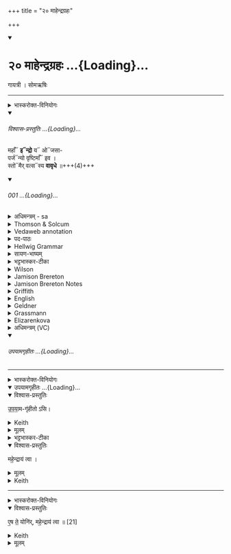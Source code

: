+++
title = "२० माहेन्द्रग्रहः"

+++
<div class="js_include" includetitle="true" newlevelforh1="1" unfilled url="/vedAH_yajuH/taittirIyam/sArasvata-vibhAgaH/saMhitA/sarva-prastutiH/1/4_somAbhiShavAdi/20_mAhendragrahaH">
<details open><summary><h1>२० माहेन्द्रग्रहः ...{Loading}...</h1></summary>

गायत्री । सोमऋषिः

_______
<details><summary>भास्करोक्त-विनियोगः</summary>

1शुक्रपात्रेण माहेन्द्रं गृह्णाति - महानिति गायत्र्या त्रिपदया ॥ 
</details>
<div class="js_include" includetitle="plain" newlevelforh1="5" title="विश्वास-प्रस्तुतिः" unfilled="" url="/vedAH_Rk/shAkalam/saMhitA/vishvAsa-prastutiH/08/006/01_mahA_N_indro.md">
<details open><summary><h6>विश्वास-प्रस्तुतिः ...{Loading}...</h6></summary>

महाँ᳓ **इ᳓न्द्रो** य᳓ ओ᳓जसा-    
पर्ज᳓न्यो वृष्टिमाँ᳓ इव ।  
स्तो᳓मैर् वत्स᳓स्य **वावृधे** ॥+++(4)+++

</details>
</div>
<div class="js_include" includetitle="false" newlevelforh1="5" unfilled="" url="/vedAH_Rk/shAkalam/saMhitA/sarvASh_TIkAH/08/006/01_mahA_N_indro.md">
<details open><summary><h6>001 ...{Loading}...</h6></summary>
<details><summary>अधिमन्त्रम् - sa</summary>

- देवता - इन्द्रः
- ऋषिः - वत्सः काण्वः
- छन्दः - गायत्री
</details>

<details><summary>Thomson & Solcum</summary>

महाँ᳓ इ᳓न्द्रो य᳓ ओ᳓जसा  
पर्ज᳓न्यो वृष्टिमाँ᳓ इव  
स्तो᳓मैर् वत्स᳓स्य वावृधे
</details>

<details><summary>Vedaweb annotation</summary>

_________
**Strata**  
Strophic

_________
**Pāda-label**  
genre M;; Oldenberg's gāyatrī-corpus, cf. Oldenberg (1888: 9f.).  
genre M;; Oldenberg's gāyatrī-corpus, cf. Oldenberg (1888: 9f.).  
genre M;; Oldenberg's gāyatrī-corpus, cf. Oldenberg (1888: 9f.).
_________
**Morph**  
índraḥ ← índra- (nominal stem)  
{case:NOM, gender:M, number:SG}

mahā́n ← mahā́nt- (nominal stem)  
{case:NOM, gender:M, number:SG}

ójasā ← ójas- (nominal stem)  
{case:INS, gender:N, number:SG}

yáḥ ← yá- (pronoun)  
{case:NOM, gender:M, number:SG}

iva ← iva (invariable)  
{}

parjányaḥ ← parjánya- (nominal stem)  
{case:NOM, gender:M, number:SG}

vr̥ṣṭimā́n ← vr̥ṣṭimánt- (nominal stem)  
{case:NOM, gender:M, number:SG}

stómaiḥ ← stóma- (nominal stem)  
{case:INS, gender:M, number:PL}

vatsásya ← vatsá- (nominal stem)  
{case:GEN, gender:M, number:SG}

vāvr̥dhe ← √vr̥dh- (root)  
{number:SG, person:3, mood:IND, tense:PRF, voice:MED}

</details>

<details><summary>पद-पाठः</summary>

म॒हान् । इन्द्रः॑ । यः । ओज॑सा । प॒र्जन्यः॑ । वृ॒ष्टि॒मान्ऽइ॑व ।  
स्तोमैः॑ । व॒त्सस्य॑ । व॒वृ॒धे॒ ॥
</details>

<details><summary>Hellwig Grammar</summary>

-   *mahāṃ* ← *mahat*
- \[noun\], nominative, singular, masculine
- “large; eminent; great; loud; dangerous; strong; long; high;
    much(a); mahant \[word\]; ample; very; great; adult; important;
    dark; high; abundant; violent; remarkable; mighty; big; long.”

_________

- *indro* ← *indraḥ* ← *indra*
- \[noun\], nominative, singular, masculine
- “Indra; leader; best; king; first; head; self; indra \[word\];
    Indra; sapphire; fourteen; guru.”

_________

- *ya* ← *yaḥ* ← *yad*
- \[noun\], nominative, singular, masculine
- “who; which; yat \[pronoun\].”

_________

- *ojasā* ← *ojas*
- \[noun\], instrumental, singular, neuter
- “strength; power; ojas; ojas \[word\]; potency; might.”

_________

- *parjanyo* ← *parjanyaḥ* ← *parjanya*
- \[noun\], nominative, singular, masculine
- “cloud; Parjanya; Indra; nimbus.”

_________

- *vṛṣṭimāṃ* ← *vṛṣṭimat*
- \[noun\], nominative, singular, masculine
- “rain; raining; rainy.”

_________

- *iva*
- \[adverb\]
- “like; as it were; somehow; just so.”

_________

- *stomair* ← *stomaiḥ* ← *stoma*
- \[noun\], instrumental, plural, masculine
- “hymn; Stoma; stoma \[word\].”

_________

- *vatsasya* ← *vatsa*
- \[noun\], genitive, singular, masculine
- “calf; child; Vatsa; vatsa \[word\]; juvenile; Vatsa; Vatsa; Vatsa;
    son; male child.”

_________

- *vāvṛdhe* ← *vṛdh*
- \[verb\], singular, Perfect indicative
- “increase; grow; vṛdh; increase; succeed; strengthen; grow up;
    spread.”

_________

</details>

<details><summary>सायण-भाष्यम्</summary>

**यः** **इन्द्रः** **ओजसा** बलेन **महान्** सर्वेभ्योऽधिकः । क इव । **वृष्टिमानिव** । यथा वृष्ट्या युक्तः **पर्जन्यः** रसानां प्रार्जयिता देवो महान् स इवेत्यर्थः । स इन्द्रः **वत्सस्य** पुत्रस्थानीयस्य स्तोतुर्वत्सनाम्न एवर्षेः स्तोत्रैः **ववृधे** प्रवर्धते ॥
</details>

<details><summary>भट्टभास्कर-टीका</summary>

य **ओजसा** बलेन **महान् इन्द्रः** । पूर्ववद्रुत्वादि संहितायाम् । स **इन्द्रः**, **वत्सस्य** वत्सस्थानीयस्य यजमानस्य ऋषेर्वा वत्सनाम्नः, स्वभूतैस् तोमैस् **स्तोत्रैः वावृधे** वर्धताम् । 'छन्दसि लुङ्लिङ्लिटः' इति लिट् । 'तुजादीनां' इत्यभ्यासस्य दीर्घः । 

क इव? **पर्जन्यो वृष्टिमानिव** यथा वृष्टिमान् पर्जन्योभिवर्धते लोकाभिवृद्ध्या तथेत्यर्थः । वृष्टिमानित्यस्व 'ह्रस्वनुङ्भ्यां मतुप्' इति मतुप उदात्तत्वम् । पूर्ववद्रुत्वादि संहितायाम् ॥
</details>

<details><summary>Wilson</summary>

_________
**English translation:**  

“**Indra**, who is great in might like **Parjanya** the disributor of rain, is magnified by the praises o **Vatsa**.”
</details>

<details><summary>Jamison Brereton</summary>

Great Indra, who is like rain-bearing Parjanya in might,  
has grown strong through the praises of Vatsa.
</details>

<details><summary>Jamison Brereton Notes</summary>

Displaced iva in b; we might expect *parjánya iva vṛṣṭimā́n, which would also be metrically acceptable.
</details>

<details><summary>Griffith</summary>

INDRA, great in his power and might, and like Parjanya rich in rain,  
     Is magnified by Vatsa's lauds.
</details>

<details><summary>English</summary>

Great is Indra who through his might  
Is like Parjanya with the rain;  
He waxeth with the praises of Vatsa.
</details>

<details><summary>Geldner</summary>

Indra, der an Kraft groß ist wie der regenbringende Parjanya, hat sich an des Vatsa Lobliedern erbaut;
</details>

<details><summary>Grassmann</summary>

Der grosse Indra, der an Kraft der regenschwangern Wolke gleicht, Erlabt an Vatsa's Liedern sich,
</details>

<details><summary>Elizarenkova</summary>

Индра, который велик благодаря силе,  
Словно грозовая туча, несущая дождь,  
Возрос от восхвалений Ватсы,
</details>

<details><summary>अधिमन्त्रम् (VC)</summary>

- इन्द्र:
- वत्सः काण्वः
- गायत्री
- षड्जः
</details>
</details>
</div>
<div class="js_include" includetitle="false" newlevelforh1="5" unfilled="" url="/vedAH_yajuH/taittirIyam/sArasvata-vibhAgaH/saMhitA/yajuH/sarva-prastutiH/1/4_somAbhiShavAdi/20_mahendragrahaH/upayAmagRhItaH.md">
<details open><summary><h6>उपयामगृहीतः ...{Loading}...</h6></summary>

_______
<details><summary>भास्करोक्त-विनियोगः</summary>

इमामनुद्रुत्योपयामगृहीतोसि महेन्द्राय त्वेति गृह्णाति ॥
</details>
<div class="js_include" includetitle="false" newlevelforh1="5" unfilled="" url="/vedAH_yajuH/taittirIyam/sArasvata-vibhAgaH/saMhitA/yajuH/sarva-prastutiH/1/4_somAbhiShavAdi/03_antaryAmagrahaH/upayAmagRhItaH.md">
<details open><summary><h11>उपयामगृहीतः ...{Loading}...</h11></summary>
<details open><summary>विश्वास-प्रस्तुतिः</summary>

उ॒प॒या॒म-गृ॑हीतो ऽसि।
</details>

<details><summary>Keith</summary>

Thou art taken with a support/ foundation.
</details>

<details><summary>मूलम्</summary>

उ॒प॒या॒मगृ॑हीतोऽसि।
</details>

<details><summary>भट्टभास्कर-टीका</summary>

उपयम्यन्ते स्वात्मन्येव नियम्यन्ते भूतजातान्यस्मिन् अभिन्नेधिकरणे इत्युपयामः पृथ्वी । 'इयं वा उपयामः' इति ब्राह्मणम् । 'हलश्च' इति घञ्, थाथादिस्वरेणान्तोदात्तत्वम् । तेन गृहीतस्त्वमसि ; कोन्यस्त्वां गृहीतुं क्षम इति भावः ; पृथिव्यापो गृहीष्यामीतिवत् । 'तृतीया कर्मणि' इति पूर्वपदप्रकृतिस्वरत्वम् । यद्वा - उपयामार्थं पृथिव्यर्थं गृहीतोसीति ; हे सोम ।   

ननु 'स्वाहा त्वा सुभवस्सूर्याय' इति मन्त्रवर्णनात् सूर्यदेवत्यः कथं पृथिवीदेवत्यः स्यात् ? नैतद्देवताभिधानं ; पृथिवीवासिनां प्रजानां यागद्वारेण स्थित्यर्थं गृहीतोसीति स्तूयते । यद्वा - पृथिव्यपि देवतैवास्य 'उपयामगृहीतोसीत्याहादितिदेवत्यास्तेन' इति, अदितिः पृथ्वी । 'चतुर्थी' इति योगविभागात्समासः । 'क्ते च' इति पूर्वपदप्रकृतिस्वरत्वम् । 'इयं वा उपयामस्तस्मादिमां प्रजा अनु प्रजायन्ते' इति ब्राह्मणम् ॥

________________

उपयामगृहीतोसीति व्याख्यातम् । 'इयं वा उपयामः' तयैव गृहीतोसीति ।
</details>
</details>
</div>
<details open><summary>विश्वास-प्रस्तुतिः</summary>

महे॒न्द्राय॑ त्वा ।
</details>

<details><summary>मूलम्</summary>

महे॒न्द्राय॑ त्वा ।
</details>

<details><summary>Keith</summary>

to Mahendra thee!
</details>

_______
<details><summary>भास्करोक्त-विनियोगः</summary>

2एष ते योनिर्महेन्द्राय त्वेति सादयति ॥ 'इन्द्रो वृत्रमहन् तं देवा अब्रुवन्महान्वा अयमभूत्' इत्यादि ब्राह्मणम्  ॥

</details>

<details open><summary>विश्वास-प्रस्तुतिः</summary>

ए॒ष ते॒ योनि॑र्, महे॒न्द्राय॑ त्वा ॥ [21]
</details>

<details><summary>Keith</summary>

This is thy birthplace; to Mahendra thee!
</details>

<details><summary>मूलम्</summary>

ए॒ष ते॒ योनि॑र्महे॒न्द्राय॑ त्वा ॥ [21]
</details>
</details>
</div>
</details>
</div>